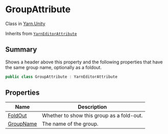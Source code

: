 # GroupAttribute

Class in [Yarn.Unity](yarn.unity.md)

Inherits from [`YarnEditorAttribute`](yarn.unity.yarneditorattribute.md)

## Summary

Shows a header above this property and the following properties that have the same group name, optionally as a foldout.

```csharp
public class GroupAttribute : YarnEditorAttribute
```

## Properties

| Name                                                | Description                               |
| --------------------------------------------------- | ----------------------------------------- |
| [FoldOut](yarn.unity.groupattribute.foldout.md)     | Whether to show this group as a fold-out. |
| [GroupName](yarn.unity.groupattribute.groupname.md) | The name of the group.                    |
